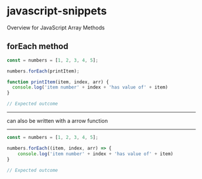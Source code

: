 # javascript-snippets
Overview for JavaScript Array Methods

## forEach method

```javascript
const = numbers = [1, 2, 3, 4, 5];

numbers.forEach(printItem);

function printItem(item, index, arr) {
  console.log('item number' + index + 'has value of' + item)
}

// Expected outcome
```

----

can also be written with a arrow function

----

```javascript
const = numbers = [1, 2, 3, 4, 5];

numbers.forEach((item, index, arr) => {
    console.log('item number' + index + 'has value of' + item)
}

// Expected outcome
```
